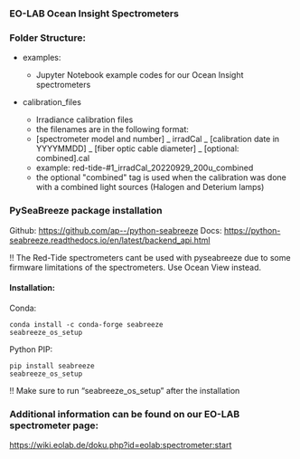 
### EO-LAB Ocean Insight Spectrometers

### Folder Structure:
* examples:
  * Jupyter Notebook example codes for our Ocean Insight spectrometers 

* calibration_files
  * Irradiance calibration files
  * the filenames are in the following format:
  * [spectrometer model and number] _ irradCal _ [calibration date in YYYYMMDD] _ [fiber optic cable diameter] _ [optional: combined].cal
  * example: red-tide-#1_irradCal_20220929_200u_combined
  * the optional "combined" tag is used when the calibration was done with a combined light sources (Halogen and Deterium lamps)

### PySeaBreeze package installation
Github: https://github.com/ap--/python-seabreeze
Docs: https://python-seabreeze.readthedocs.io/en/latest/backend_api.html

!!  The Red-Tide spectrometers cant be used with pyseabreeze due to some firmware limitations of the spectrometers. Use Ocean View instead.

#### Installation:
Conda:

    conda install -c conda-forge seabreeze
    seabreeze_os_setup

Python PIP:

    pip install seabreeze
    seabreeze_os_setup

!! Make sure to run “seabreeze_os_setup” after the installation

### Additional information can be found on our EO-LAB spectrometer page: 

https://wiki.eolab.de/doku.php?id=eolab:spectrometer:start
